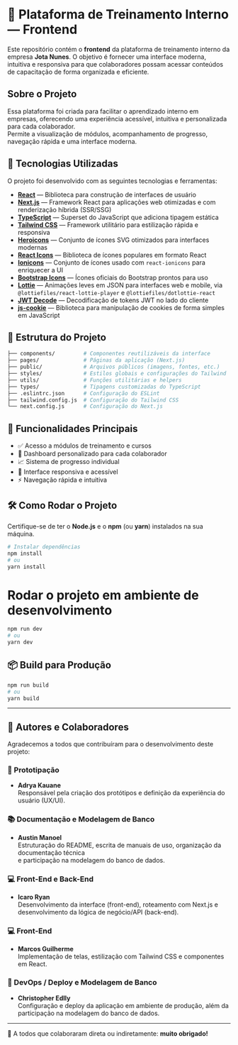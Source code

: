# 🚀 Plataforma de Treinamento Interno — Frontend

Este repositório contém o **frontend** da plataforma de treinamento interno da empresa **Jota Nunes**. O objetivo é fornecer uma interface moderna, intuitiva e responsiva para que colaboradores possam acessar conteúdos de capacitação de forma organizada e eficiente.

## Sobre o Projeto

Essa plataforma foi criada para facilitar o aprendizado interno em empresas, oferecendo uma experiência acessível, intuitiva e personalizada para cada colaborador.  
Permite a visualização de módulos, acompanhamento de progresso, navegação rápida e uma interface moderna.

## 📌 Tecnologias Utilizadas

O projeto foi desenvolvido com as seguintes tecnologias e ferramentas:

- **[React](https://reactjs.org/)** — Biblioteca para construção de interfaces de usuário
- **[Next.js](https://nextjs.org/)** — Framework React para aplicações web otimizadas e com renderização híbrida (SSR/SSG)
- **[TypeScript](https://www.typescriptlang.org/)** — Superset do JavaScript que adiciona tipagem estática
- **[Tailwind CSS](https://tailwindcss.com/)** — Framework utilitário para estilização rápida e responsiva
- **[Heroicons](https://heroicons.com/)** — Conjunto de ícones SVG otimizados para interfaces modernas
- **[React Icons](https://react-icons.github.io/react-icons/)** — Biblioteca de ícones populares em formato React
- **[Ionicons](https://ionic.io/ionicons)** — Conjunto de ícones usado com `react-ionicons` para enriquecer a UI
- **[Bootstrap Icons](https://icons.getbootstrap.com/)** — Ícones oficiais do Bootstrap prontos para uso
- **[Lottie](https://lottiefiles.com/)** — Animações leves em JSON para interfaces web e mobile, via `@lottiefiles/react-lottie-player` e `@lottiefiles/dotlottie-react`
- **[JWT Decode](https://github.com/auth0/jwt-decode)** — Decodificação de tokens JWT no lado do cliente
- **[js-cookie](https://github.com/js-cookie/js-cookie)** — Biblioteca para manipulação de cookies de forma simples em JavaScript


## 📁 Estrutura do Projeto

```bash
├── components/         # Componentes reutilizáveis da interface
├── pages/              # Páginas da aplicação (Next.js)
├── public/             # Arquivos públicos (imagens, fontes, etc.)
├── styles/             # Estilos globais e configurações do Tailwind
├── utils/              # Funções utilitárias e helpers
├── types/              # Tipagens customizadas do TypeScript
├── .eslintrc.json      # Configuração do ESLint
├── tailwind.config.js  # Configuração do Tailwind CSS
└── next.config.js      # Configuração do Next.js
```

## 🧭 Funcionalidades Principais

- ✅ Acesso a módulos de treinamento e cursos  
- 🎯 Dashboard personalizado para cada colaborador  
- 📈 Sistema de progresso individual  
- 📱 Interface responsiva e acessível  
- ⚡ Navegação rápida e intuitiva  


## 🛠️ Como Rodar o Projeto

Certifique-se de ter o **Node.js** e o **npm** (ou **yarn**) instalados na sua máquina.

```bash
# Instalar dependências
npm install
# ou
yarn install
```

# Rodar o projeto em ambiente de desenvolvimento
``` bash
npm run dev
# ou
yarn dev
```

## 📦 Build para Produção

```bash
npm run build
# ou
yarn build
```


---

## 👥 Autores e Colaboradores

Agradecemos a todos que contribuíram para o desenvolvimento deste projeto:

### 🎨 Prototipação
- **Adrya Kauane**  
  Responsável pela criação dos protótipos e definição da experiência do usuário (UX/UI).  

### 📚 Documentação e Modelagem de Banco
- **Austin Manoel**  
  Estruturação do README, escrita de manuais de uso, organização da documentação técnica  
  e participação na modelagem do banco de dados.

### 💻 Front-End e Back-End
- **Icaro Ryan**  
  Desenvolvimento da interface (front-end), roteamento com Next.js e desenvolvimento da lógica de negócio/API (back-end).

### 💻 Front-End
- **Marcos Guilherme**  
  Implementação de telas, estilização com Tailwind CSS e componentes em React.

### 🚀 DevOps / Deploy e Modelagem de Banco
- **Christopher Edlly**  
  Configuração e deploy da aplicação em ambiente de produção, além da participação na modelagem do banco de dados.

---

🙏 A todos que colaboraram direta ou indiretamente: **muito obrigado!**


